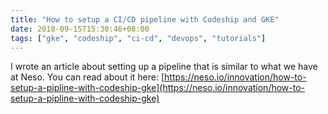 ```yaml
---
title: "How to setup a CI/CD pipeline with Codeship and GKE"
date: 2018-09-15T15:30:46+08:00
tags: ["gke", "codeship", "ci-cd", "devops", "tutorials"]
---
```


I wrote an article about setting up a pipeline that is similar to what we have at Neso. You can read about it here: [https://neso.io/innovation/how-to-setup-a-pipline-with-codeship-gke](https://neso.io/innovation/how-to-setup-a-pipline-with-codeship-gke)